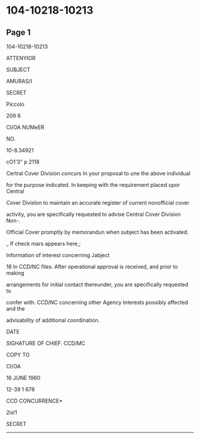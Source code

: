 # 104-10218-10213

## Page 1

104-10218-10213

ATTENYIOR

SUBJECT

AMURAS/I

SECRET

Piccolo

209 6

CI/OA NUMeER

NO.

10-8.34921

сO1'3" p 2118

Certral Cover Division concurs In your proposal to une the above individual

for the purpose indicated. In keeping with the requirement placed upor Central

Cover Divislon to maintain an accurate register of current nonofficial cover

activity, you are specifically requested to advise Central Cover Division Non-.

Official Cover promptly by memorandun when subject has been activated.

_ If check mars appears here,;

Information of interest concerning Jabject

18 In CCD/NC files. After operational approval is received, and prior to making

arrangements for initial contact thereunder, you are specifically requested to

confer with. CCD/NC concerning other Agency Interests possibly affected and the

advisability of additional coordination.

DATE

SIGHATURE OF CHIEF. CCD/MC

COPY TO

CI/OA

16 JUNE 1960

12-39 1 678

CCD CONCURRENCE*

2is!1

SECRET

---

